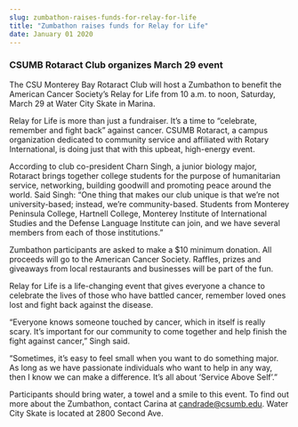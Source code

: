 ```yaml
---
slug: zumbathon-raises-funds-for-relay-for-life
title: "Zumbathon raises funds for Relay for Life"
date: January 01 2020
---
```


  
<h3>CSUMB Rotaract Club organizes March 29 event</h3>
<p>
  The CSU Monterey Bay Rotaract Club will host a Zumbathon to benefit the
  American Cancer Society’s Relay for Life from 10 a.m. to noon, Saturday, March
  29 at Water City Skate in Marina.
</p>
<p>
  Relay for Life is more than just a fundraiser. It’s a time to “celebrate,
  remember and fight back” against cancer. CSUMB Rotaract, a campus organization
  dedicated to community service and affiliated with Rotary International, is
  doing just that with this upbeat, high-energy event.
</p>
<p>
  According to club co-president Charn Singh, a junior biology major, Rotaract
  brings together college students for the purpose of humanitarian service,
  networking, building goodwill and promoting peace around the world. Said
  Singh: “One thing that makes our club unique is that we’re not
  university-based; instead, we’re community-based. Students from Monterey
  Peninsula College, Hartnell College, Monterey Institute of International
  Studies and the Defense Language Institute can join, and we have several
  members from each of those institutions.”
</p>
<p>
  Zumbathon participants are asked to make a $10 minimum donation. All proceeds
  will go to the American Cancer Society. Raffles, prizes and giveaways from
  local restaurants and businesses will be part of the fun.
</p>
<p>
  Relay for Life is a life-changing event that gives everyone a chance to
  celebrate the lives of those who have battled cancer, remember loved ones lost
  and fight back against the disease.
</p>
<p>
  “Everyone knows someone touched by cancer, which in itself is really scary.
  It’s important for our community to come together and help finish the fight
  against cancer,” Singh said.
</p>
<p>
  “Sometimes, it’s easy to feel small when you want to do something major. As
  long as we have passionate individuals who want to help in any way, then I
  know we can make a difference. It’s all about ‘Service Above Self’.”
</p>
<p>
  Participants should bring water, a towel and a smile to this event. To find
  out more about the Zumbathon, contact Carina at
  <a
    href="&#109;&#x61;i&#108;&#x74;&#111;&#58;&#x63;&#97;&#x6e;&#x64;&#114;&#x61;d&#101;&#x40;&#99;&#115;&#x75;&#109;&#x62;&#x2e;&#101;&#x64;&#x75;"
    >candrade@csumb.edu</a
  >. Water City Skate is located at 2800 Second Ave.
</p>
 
